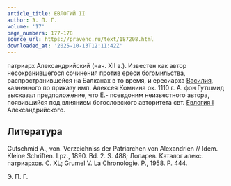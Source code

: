 ```yaml
---
article_title: ЕВЛОГИЙ II
author: Э. П. Г.
volume: '17'
page_numbers: 177-178
source_url: https://pravenc.ru/text/187208.html
downloaded_at: '2025-10-13T12:11:42Z'
---
```


патриарх Александрийский (нач. XII в.). Известен как автор несохранившегося сочинения против ереси [богомильства](https://pravenc.ru/text/богомильства.html), распространившейся на Балканах в то время, и ересиарха [Василия](https://pravenc.ru/text/Василий.html), казненного по приказу имп. Алексея Комнина ок. 1110 г. А. фон Гутшмид высказал предположение, что Е.- псевдоним неизвестного автора, появившийся под влиянием богословского авторитета свт. [Евлогия I](<https://pravenc.ru/text/Евлогий I.html>) Александрийского.

## Литература

Gutschmid A., von. Verzeichniss der Patriarchen von Alexandrien // Idem. Kleine Schriften. Lpz., 1890. Bd. 2. S. 488; Лопарев. Каталог алекс. патриархов. С. XL; Grumel V. La Chronologie. P., 1958. P. 444.

Э. П. Г.
